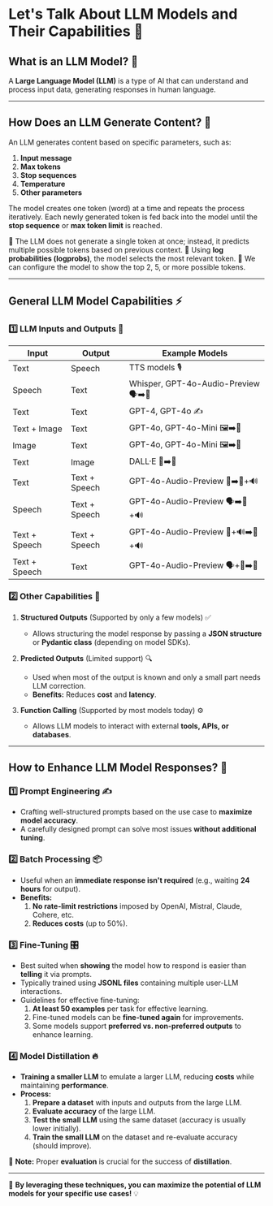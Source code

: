 # Let's Talk About LLM Models and Their Capabilities 🚀

## What is an LLM Model? 🤖
A **Large Language Model (LLM)** is a type of AI that can understand and process input data, generating responses in human language.

---

## How Does an LLM Generate Content? 📝
An LLM generates content based on specific parameters, such as:

1. **Input message**
2. **Max tokens**
3. **Stop sequences**
4. **Temperature**
5. **Other parameters**

The model creates one token (word) at a time and repeats the process iteratively. Each newly generated token is fed back into the model until the **stop sequence** or **max token limit** is reached.

🔹 The LLM does not generate a single token at once; instead, it predicts multiple possible tokens based on previous context.
🔹 Using **log probabilities (logprobs)**, the model selects the most relevant token.
🔹 We can configure the model to show the top 2, 5, or more possible tokens.

---

## General LLM Model Capabilities ⚡

### 1️⃣ LLM Inputs and Outputs 🔄

| Input | Output | Example Models |
|-------|--------|---------------|
| Text | Speech | TTS models 🎙️ |
| Speech | Text | Whisper, GPT-4o-Audio-Preview 🗣️➡️📄 |
| Text | Text | GPT-4, GPT-4o ✍️ |
| Text + Image | Text | GPT-4o, GPT-4o-Mini 🖼️➡️📄 |
| Image | Text | GPT-4o, GPT-4o-Mini 🖼️➡️📄 |
| Text | Image | DALL·E 📝➡️🎨 |
| Text | Text + Speech | GPT-4o-Audio-Preview 📄➡️📄+🔊 |
| Speech | Text + Speech | GPT-4o-Audio-Preview 🗣️➡️📄+🔊 |
| Text + Speech | Text + Speech | GPT-4o-Audio-Preview 📄+🔊➡️📄+🔊 |
| Text + Speech | Text | GPT-4o-Audio-Preview 🗣️+📄➡️📄 |

### 2️⃣ Other Capabilities 🚀

1. **Structured Outputs** (Supported by only a few models) ✅
   - Allows structuring the model response by passing a **JSON structure** or **Pydantic class** (depending on model SDKs).

2. **Predicted Outputs** (Limited support) 🔍
   - Used when most of the output is known and only a small part needs LLM correction.
   - **Benefits:** Reduces **cost** and **latency**.

3. **Function Calling** (Supported by most models today) ⚙️
   - Allows LLM models to interact with external **tools, APIs, or databases**.

---

## How to Enhance LLM Model Responses? 🎯

### 1️⃣ Prompt Engineering ✍️
   - Crafting well-structured prompts based on the use case to **maximize model accuracy**.
   - A carefully designed prompt can solve most issues **without additional tuning**.

### 2️⃣ Batch Processing 📦
   - Useful when an **immediate response isn't required** (e.g., waiting **24 hours** for output).
   - **Benefits:**
     1. **No rate-limit restrictions** imposed by OpenAI, Mistral, Claude, Cohere, etc.
     2. **Reduces costs** (up to 50%).

### 3️⃣ Fine-Tuning 🎛️
   - Best suited when **showing** the model how to respond is easier than **telling** it via prompts.
   - Typically trained using **JSONL files** containing multiple user-LLM interactions.
   - Guidelines for effective fine-tuning:
     1. **At least 50 examples** per task for effective learning.
     2. Fine-tuned models can be **fine-tuned again** for improvements.
     3. Some models support **preferred vs. non-preferred outputs** to enhance learning.

### 4️⃣ Model Distillation 🔥
   - **Training a smaller LLM** to emulate a larger LLM, reducing **costs** while maintaining **performance**.
   - **Process:**
     1. **Prepare a dataset** with inputs and outputs from the large LLM.
     2. **Evaluate accuracy** of the large LLM.
     3. **Test the small LLM** using the same dataset (accuracy is usually lower initially).
     4. **Train the small LLM** on the dataset and re-evaluate accuracy (should improve).

   📝 **Note:** Proper **evaluation** is crucial for the success of **distillation**.

---

🚀 **By leveraging these techniques, you can maximize the potential of LLM models for your specific use cases!** 💡